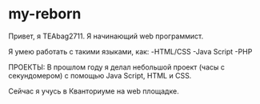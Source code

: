 # my-reborn
Привет, я TEAbag2711. Я начинающий web программист.

Я умею работать с такими языками, как:
-HTML/CSS
-Java Script
-PHP

ПРОЕКТЫ:
В прошлом году я делал небольшой проект (часы с секундомером) с помощью Java Script, HTML и CSS.

Сейчас я учусь в Кванториуме на web площадке.
